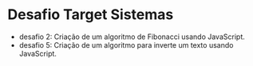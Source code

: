 # Desafio Target Sistemas
- desafio 2: Criação de um algoritmo de Fibonacci usando JavaScript.
- desafio 5: Criação de um algoritmo para inverte um texto usando JavaScript.
